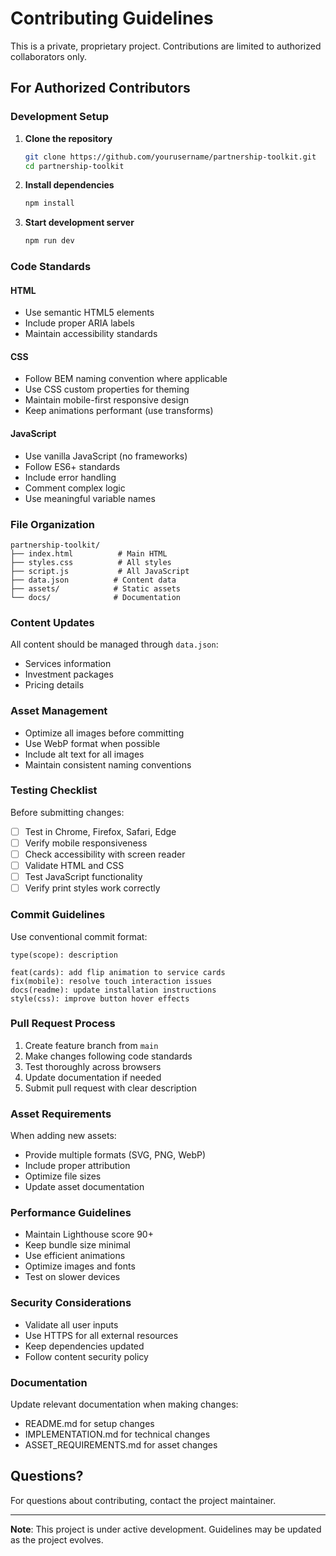 # Contributing Guidelines

This is a private, proprietary project. Contributions are limited to authorized collaborators only.

## For Authorized Contributors

### Development Setup

1. **Clone the repository**
   ```bash
   git clone https://github.com/yourusername/partnership-toolkit.git
   cd partnership-toolkit
   ```

2. **Install dependencies**
   ```bash
   npm install
   ```

3. **Start development server**
   ```bash
   npm run dev
   ```

### Code Standards

#### HTML
- Use semantic HTML5 elements
- Include proper ARIA labels
- Maintain accessibility standards

#### CSS
- Follow BEM naming convention where applicable
- Use CSS custom properties for theming
- Maintain mobile-first responsive design
- Keep animations performant (use transforms)

#### JavaScript
- Use vanilla JavaScript (no frameworks)
- Follow ES6+ standards
- Include error handling
- Comment complex logic
- Use meaningful variable names

### File Organization

```
partnership-toolkit/
├── index.html          # Main HTML
├── styles.css          # All styles
├── script.js           # All JavaScript
├── data.json          # Content data
├── assets/            # Static assets
└── docs/              # Documentation
```

### Content Updates

All content should be managed through `data.json`:
- Services information
- Investment packages
- Pricing details

### Asset Management

- Optimize all images before committing
- Use WebP format when possible
- Include alt text for all images
- Maintain consistent naming conventions

### Testing Checklist

Before submitting changes:
- [ ] Test in Chrome, Firefox, Safari, Edge
- [ ] Verify mobile responsiveness
- [ ] Check accessibility with screen reader
- [ ] Validate HTML and CSS
- [ ] Test JavaScript functionality
- [ ] Verify print styles work correctly

### Commit Guidelines

Use conventional commit format:
```
type(scope): description

feat(cards): add flip animation to service cards
fix(mobile): resolve touch interaction issues
docs(readme): update installation instructions
style(css): improve button hover effects
```

### Pull Request Process

1. Create feature branch from `main`
2. Make changes following code standards
3. Test thoroughly across browsers
4. Update documentation if needed
5. Submit pull request with clear description

### Asset Requirements

When adding new assets:
- Provide multiple formats (SVG, PNG, WebP)
- Include proper attribution
- Optimize file sizes
- Update asset documentation

### Performance Guidelines

- Maintain Lighthouse score 90+
- Keep bundle size minimal
- Use efficient animations
- Optimize images and fonts
- Test on slower devices

### Security Considerations

- Validate all user inputs
- Use HTTPS for all external resources
- Keep dependencies updated
- Follow content security policy

### Documentation

Update relevant documentation when making changes:
- README.md for setup changes
- IMPLEMENTATION.md for technical changes
- ASSET_REQUIREMENTS.md for asset changes

## Questions?

For questions about contributing, contact the project maintainer.

---

**Note**: This project is under active development. Guidelines may be updated as the project evolves.
